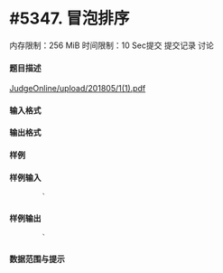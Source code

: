 
# #5347. 冒泡排序
内存限制：256 MiB 时间限制：10 Sec提交 提交记录 讨论
#### 题目描述
[JudgeOnline/upload/201805/1(1).pdf](upload/201805/1(1).pdf)

#### 输入格式

#### 输出格式

#### 样例

#### 样例输入

			`
#### 样例输出

			`
#### 数据范围与提示


